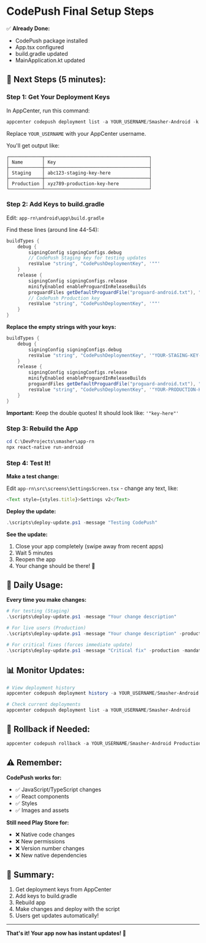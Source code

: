 # CodePush Final Setup Steps

✅ **Already Done:**
- CodePush package installed
- App.tsx configured
- build.gradle updated
- MainApplication.kt updated

## 🎯 Next Steps (5 minutes):

### Step 1: Get Your Deployment Keys

In AppCenter, run this command:

```powershell
appcenter codepush deployment list -a YOUR_USERNAME/Smasher-Android -k
```

Replace `YOUR_USERNAME` with your AppCenter username.

You'll get output like:
```
┌────────────┬──────────────────────────────────────┐
│ Name       │ Key                                  │
├────────────┼──────────────────────────────────────┤
│ Staging    │ abc123-staging-key-here              │
├────────────┼──────────────────────────────────────┤
│ Production │ xyz789-production-key-here           │
└────────────┴──────────────────────────────────────┘
```

### Step 2: Add Keys to build.gradle

Edit: `app-rn\android\app\build.gradle`

Find these lines (around line 44-54):

```gradle
buildTypes {
    debug {
        signingConfig signingConfigs.debug
        // CodePush Staging key for testing updates
        resValue "string", "CodePushDeploymentKey", '""'
    }
    release {
        signingConfig signingConfigs.release
        minifyEnabled enableProguardInReleaseBuilds
        proguardFiles getDefaultProguardFile("proguard-android.txt"), "proguard-rules.pro"
        // CodePush Production key
        resValue "string", "CodePushDeploymentKey", '""'
    }
}
```

**Replace the empty strings with your keys:**

```gradle
buildTypes {
    debug {
        signingConfig signingConfigs.debug
        resValue "string", "CodePushDeploymentKey", '"YOUR-STAGING-KEY-HERE"'
    }
    release {
        signingConfig signingConfigs.release
        minifyEnabled enableProguardInReleaseBuilds
        proguardFiles getDefaultProguardFile("proguard-android.txt"), "proguard-rules.pro"
        resValue "string", "CodePushDeploymentKey", '"YOUR-PRODUCTION-KEY-HERE"'
    }
}
```

**Important:** Keep the double quotes! It should look like: `'"key-here"'`

### Step 3: Rebuild the App

```powershell
cd C:\DevProjects\smasher\app-rn
npx react-native run-android
```

### Step 4: Test It!

**Make a test change:**

Edit `app-rn\src\screens\SettingsScreen.tsx` - change any text, like:

```typescript
<Text style={styles.title}>Settings v2</Text>
```

**Deploy the update:**

```powershell
.\scripts\deploy-update.ps1 -message "Testing CodePush"
```

**See the update:**

1. Close your app completely (swipe away from recent apps)
2. Wait 5 minutes
3. Reopen the app
4. Your change should be there! 🎉

## 🚀 Daily Usage:

**Every time you make changes:**

```powershell
# For testing (Staging)
.\scripts\deploy-update.ps1 -message "Your change description"

# For live users (Production)
.\scripts\deploy-update.ps1 -message "Your change description" -production

# For critical fixes (forces immediate update)
.\scripts\deploy-update.ps1 -message "Critical fix" -production -mandatory
```

## 📊 Monitor Updates:

```powershell
# View deployment history
appcenter codepush deployment history -a YOUR_USERNAME/Smasher-Android Production

# Check current deployments
appcenter codepush deployment list -a YOUR_USERNAME/Smasher-Android
```

## 🔄 Rollback if Needed:

```powershell
appcenter codepush rollback -a YOUR_USERNAME/Smasher-Android Production
```

## ⚠️ Remember:

**CodePush works for:**
- ✅ JavaScript/TypeScript changes
- ✅ React components
- ✅ Styles
- ✅ Images and assets

**Still need Play Store for:**
- ❌ Native code changes
- ❌ New permissions
- ❌ Version number changes
- ❌ New native dependencies

## 🎯 Summary:

1. Get deployment keys from AppCenter
2. Add keys to build.gradle
3. Rebuild app
4. Make changes and deploy with the script
5. Users get updates automatically!

---

**That's it! Your app now has instant updates! 🚀**

